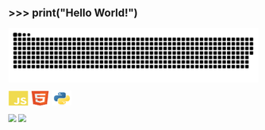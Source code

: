 ## >>> print("Hello World!")
![Snake animation](https://github.com/luclucs/luclucs/blob/output/github-contribution-grid-snake.svg)
<div style="display: inline_block">
  <img align="center" alt="Lu-Js" height="30" width="40" src="https://raw.githubusercontent.com/devicons/devicon/master/icons/javascript/javascript-plain.svg">
  <img align="center" alt="Lu-HTML" height="30" width="40" src="https://raw.githubusercontent.com/devicons/devicon/master/icons/html5/html5-original.svg">
  <img align="center" alt="Lu-Python" height="30" width="40" src="https://raw.githubusercontent.com/devicons/devicon/master/icons/python/python-original.svg">
</div>
<div><br>
<img height="158em" src="https://github-readme-stats.vercel.app/api?username=luclucs&count_private=true&show_icons=true&theme=midnight-purple"/>
<img height="158em" src="https://github-readme-stats.vercel.app/api/top-langs/?username=luclucs&theme=midnight-purple"/>
</div>

